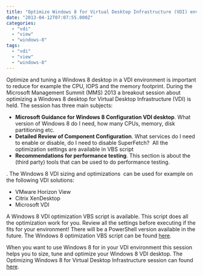 ```yaml
---
title: "Optimize Windows 8 for Virtual Desktop Infrastructure (VDI) environments"
date: "2013-04-12T07:07:55.000Z"
categories: 
  - "vdi"
  - "view"
  - "windows-8"
tags: 
  - "vdi"
  - "view"
  - "windows-8"
---
```


Optimize and tuning a Windows 8 desktop in a VDI environment is important to reduce for example the CPU, IOPS and the memory footprint. During the Microsoft Management Summit (MMS) 2013 a breakout session about optimizing a Windows 8 desktop for Virtual Desktop Infrastructure (VDI) is held. The session has three main subjects: 

- **Microsoft Guidance for Windows 8 Configuration VDI desktop**. What version of Windows 8 do I need, how many CPUs, memory, disk partitioning etc.
- **Detailed Review of Component Configuration**. What services do I need to enable or disable, do I need to disable SuperFetch?  All the optimization settings are available in VBS script
- **Recommendations for performance testing**. This section is about the (third party) tools that can be used to do performance testing.

. The Windows 8 VDI sizing and optimizations  can be used for example on the following VDI solutions:

- VMware Horizon View
- Citrix XenDesktop
- Microsoft VDI

A Windows 8 VDI optimization VBS script is available. This script does all the optimization work for you. Review all the settings before executing if the fits for your environment! There will be a PowerShell version available in the future. The Windows 8 optimization VBS script can be found [here](http://blogs.technet.com/b/jeff_stokes/archive/2013/04/09/hot-off-the-presses-get-it-now-the-windows-8-vdi-optimization-script-courtesy-of-pfe.aspx).

When you want to use Windows 8 for in your VDI environment this session helps you to size, tune and optimize your Windows 8 VDI desktop. The Optimizing Windows 8 for Virtual Desktop Infrastructure session can found [here](http://channel9.msdn.com/Events/MMS/2013/DV-B308).
